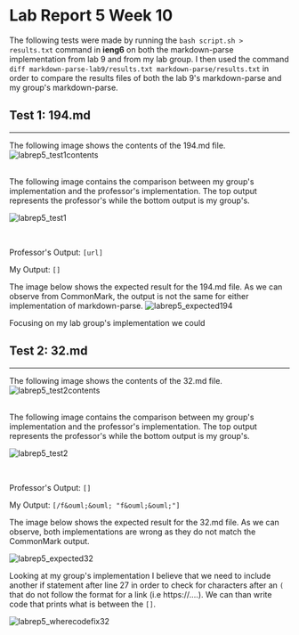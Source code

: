 # Lab Report 5 Week 10
The following tests were made by running the `bash script.sh > results.txt` command in **ieng6** on both the markdown-parse implementation from lab 9 and from my lab group. I then used the command `diff markdown-parse-lab9/results.txt markdown-parse/results.txt` in order to compare the results files of both the lab 9's markdown-parse and my group's markdown-parse. 

## Test 1: 194.md
---
The following image shows the contents of the 194.md file. 
![labrep5_test1contents](https://user-images.githubusercontent.com/97699019/157831596-b674c61a-c8e7-43a3-92dd-68249eac075a.png)

<br>
The following image contains the comparison between my group's implementation and the professor's implementation. The top output represents the professor's while the bottom output is my group's.

![labrep5_test1](https://user-images.githubusercontent.com/97699019/157831580-6f7e87a2-b4db-4d7c-9967-c45aaeb54ae0.png)

<br>

Professor's Output: `[url]`

My Output: `[]`

The image below shows the expected result for the 194.md file. As we can observe from CommonMark, the output is not the same for either implementation of markdown-parse.
![labrep5_expected194](https://user-images.githubusercontent.com/97699019/157850142-b16726ad-6565-4c65-88b0-c53a6b6af834.png)

Focusing on my lab group's implementation we could 




## Test 2: 32.md
---
The following image shows the contents of the 32.md file.
![labrep5_test2contents](https://user-images.githubusercontent.com/97699019/157831594-4b2f6ea9-43b6-4abd-92b0-551e399e462f.png)

<br>
The following image contains the comparison between my group's implementation and the professor's implementation. The top output represents the professor's while the bottom output is my group's.

![labrep5_test2](https://user-images.githubusercontent.com/97699019/157831598-9f917a70-1f79-4128-9753-5806c113dc94.png)

<br>

Professor's Output: `[]`

My Output: `[/f&ouml;&ouml; "f&ouml;&ouml;"]`

The image below shows the expected result for the 32.md file. As we can observe, both implementations are wrong as they do not match the CommonMark output.

![labrep5_expected32](https://user-images.githubusercontent.com/97699019/157850141-2d495f37-85cf-4dfe-9952-9f02d1125610.png)

Looking at my group's implementation I believe that we need to include another if statement after line 27 in order to check for characters after an `(` that do not follow the format for a link (i.e https://....). We can than write code that prints what is between the `[]`.

![labrep5_wherecodefix32](https://user-images.githubusercontent.com/97699019/157854563-7fc95e19-7e1b-491b-9a35-130549fcd554.png)
